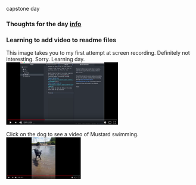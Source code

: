 capstone day

### Thoughts for the day [info](/info.md)

### Learning to add video to readme files

This image takes you to my first attempt at screen recording. Definitely not interesting. Sorry. Learning day.
</br>
<a href="https://www.youtube.com/watch?v=bWiWwJy_IQA" target="_blank">
<img src="./assets/screen.png"
alt="typing some quick words on screen" width="300"/></a>


Click on the dog to see a video of Mustard swimming.
</br>
<a href="https://www.youtube.com/watch?v=aCooNcA78yQ" target="_blank">
<img src="./assets/shake.png"
alt="a small Mustard guy" width="200"/></a>
